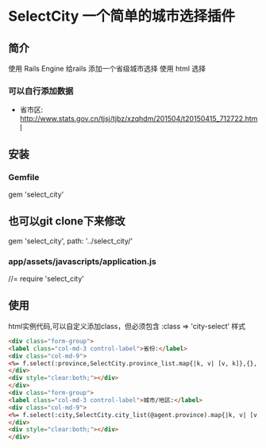 # SelectCity 一个简单的城市选择插件

## 简介

使用 Rails Engine 给rails 添加一个省级城市选择
使用 html 选择

### 可以自行添加数据

* 省市区: http://www.stats.gov.cn/tjsj/tjbz/xzqhdm/201504/t20150415_712722.html

## 安装

### Gemfile

gem 'select_city'

## 也可以git clone下来修改

gem 'select_city', path: '../select_city/'

### app/assets/javascripts/application.js

//= require 'select_city'

## 使用

html实例代码,可以自定义添加class，但必须包含 :class => 'city-select' 样式

```html
<div class="form-group">
<label class="col-md-3 control-label">省份:</label>
<div class="col-md-9">
<%= f.select(:province,SelectCity.province_list.map{|k, v| [v, k]},{}, {:class => 'form-control city-select', :style => ""})%>
</div>
<div style="clear:both;"></div>
</div>
<div class="form-group">
<label class="col-md-3 control-label">城市/地区:</label>
<div class="col-md-9">
<%= f.select(:city,SelectCity.city_list(@agent.province).map{|k, v| [v, k]}, {}, {:class => 'form-control city-select', :style => ""})%>
</div>
<div style="clear:both;"></div>
</div>
```